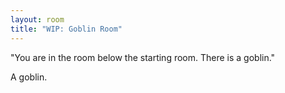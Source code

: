 ```yaml
---
layout: room
title: "WIP: Goblin Room"
---
```


"You are in the room below the starting room. There is a goblin."


<p class="monster">
A goblin.
</p>